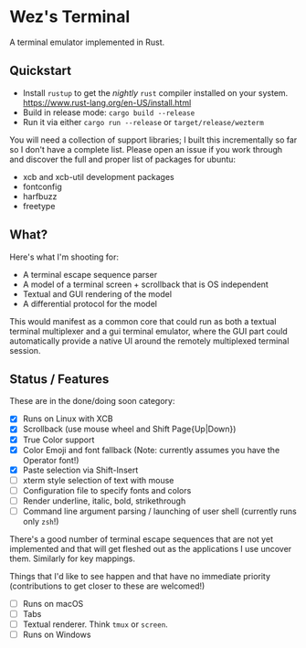 # Wez's Terminal

A terminal emulator implemented in Rust.

## Quickstart

* Install `rustup` to get the *nightly* `rust` compiler installed on your system.
  https://www.rust-lang.org/en-US/install.html
* Build in release mode: `cargo build --release`
* Run it via either `cargo run --release` or `target/release/wezterm`

You will need a collection of support libraries; I built this incrementally
so far so I don't have a complete list.  Please open an issue if you work
through and discover the full and proper list of packages for ubuntu:

* xcb and xcb-util development packages
* fontconfig
* harfbuzz
* freetype

## What?

Here's what I'm shooting for:

* A terminal escape sequence parser
* A model of a terminal screen + scrollback that is OS independent
* Textual and GUI rendering of the model
* A differential protocol for the model

This would manifest as a common core that could run as both a textual
terminal multiplexer and a gui terminal emulator, where the GUI part
could automatically provide a native UI around the remotely multiplexed
terminal session.

## Status / Features

These are in the done/doing soon category:

- [x] Runs on Linux with XCB
- [x] Scrollback (use mouse wheel and Shift Page{Up|Down})
- [x] True Color support
- [x] Color Emoji and font fallback (Note: currently assumes you have the Operator font!)
- [x] Paste selection via Shift-Insert
- [ ] xterm style selection of text with mouse
- [ ] Configuration file to specify fonts and colors
- [ ] Render underline, italic, bold, strikethrough
- [ ] Command line argument parsing / launching of user shell (currently runs only `zsh`!)

There's a good number of terminal escape sequences that are not yet implemented
and that will get fleshed out as the applications I use uncover them.
Similarly for key mappings.

Things that I'd like to see happen and that have no immediate priority
(contributions to get closer to these are welcomed!)

- [ ] Runs on macOS
- [ ] Tabs
- [ ] Textual renderer.  Think `tmux` or `screen`.
- [ ] Runs on Windows
